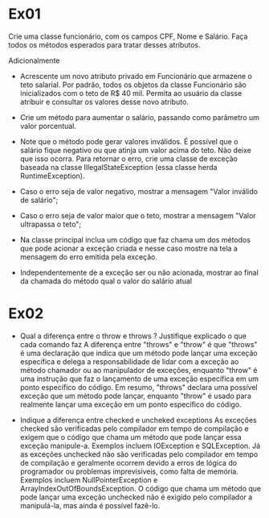 # Ex01 
Crie uma classe funcionário, com os campos CPF, Nome e Salário. Faça todos os métodos esperados para tratar desses atributos.

Adicionalmente

- Acrescente um novo atributo privado em Funcionário que armazene o teto salarial. Por padrão, todos os objetos da classe Funcionário são inicializados com o teto de R$ 40 mil. Permita ao usuário da classe atribuir e consultar os valores desse novo atributo. 

- Crie um método para aumentar o salário, passando como parâmetro um valor porcentual.
- Note que o método pode gerar valores inválidos. É possível que o salário fique negativo ou que atinja um valor acima do teto. Não deixe que isso ocorra. Para retornar o erro, crie uma classe de exceção baseada na classe IllegalStateException (essa classe herda RuntimeException). 

- Caso o erro seja de valor negativo, mostrar a mensagem "Valor inválido de salário";

- Caso o erro seja de valor maior que o teto, mostrar a mensagem "Valor ultrapassa o teto";

- Na classe principal inclua um código que faz chama um dos métodos que pode acionar a exceção criada e nesse caso mostre na tela a mensagem do erro emitida pela exceção.

- Independentemente de a exceção ser ou não acionada, mostrar ao final da chamada do método qual o valor do salário atual

# Ex02
 
- Qual a diferença entre o throw e throws ? Justifique explicado o que cada comando faz
A diferença entre "throws" e "throw" é que "throws" é uma declaração que indica que um método pode lançar uma exceção específica e delega a responsabilidade de lidar com a exceção ao método chamador ou ao manipulador de exceções, enquanto "throw" é uma instrução que faz o lançamento de uma exceção específica em um ponto específico do código. Em resumo, "throws" declara uma possível exceção que um método pode lançar, enquanto "throw" é usado para realmente lançar uma exceção em um ponto específico do código.

- Indique a diferença entre checked e uncheked exceptions
 As exceções checked são verificadas pelo compilador em tempo de compilação e exigem que o código que chama um método que pode lançar essa exceção manipule-a. Exemplos incluem IOException e SQLException. Já as exceções unchecked não são verificadas pelo compilador em tempo de compilação e geralmente ocorrem devido a erros de lógica do programador ou problemas imprevisíveis, como falta de memória. Exemplos incluem NullPointerException e ArrayIndexOutOfBoundsException. O código que chama um método que pode lançar uma exceção unchecked não é exigido pelo compilador a manipulá-la, mas ainda é possível fazê-lo.
